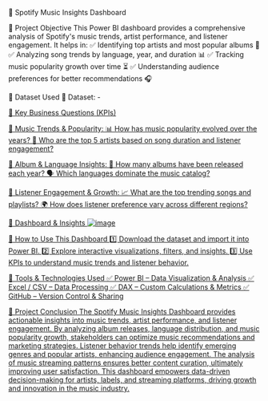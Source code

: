 📌 Spotify Music Insights Dashboard

📌 Project Objective
This Power BI dashboard provides a comprehensive analysis of Spotify's music trends, artist performance, and listener engagement. It helps in:
✅ Identifying top artists and most popular albums 🎵
✅ Analyzing song trends by language, year, and duration 📊
✅ Tracking music popularity growth over time ⏳
✅ Understanding audience preferences for better recommendations 🎧

📌 Dataset Used
📂 Dataset: -<a href="https://github.com/akash3737aks/spotify_dashboard/blob/main/spotify_tracks.csv" >

📌 Key Business Questions (KPIs)

🔹 Music Trends & Popularity:
📊 How has music popularity evolved over the years?
🎤 Who are the top 5 artists based on song duration and listener engagement?

🔹 Album & Language Insights:
📀 How many albums have been released each year?
🗣️ Which languages dominate the music catalog?

🔹 Listener Engagement & Growth:
📈 What are the top trending songs and playlists?
🌍 How does listener preference vary across different regions?

📌 Dashboard & Insights
![image](https://github.com/user-attachments/assets/cb6fa8ed-546f-4473-b45f-91eeac07cefb)

📌 How to Use This Dashboard
1️⃣ Download the dataset and import it into Power BI.
2️⃣ Explore interactive visualizations, filters, and insights.
3️⃣ Use KPIs to understand music trends and listener behavior.

📌 Tools & Technologies Used
✅ Power BI – Data Visualization & Analysis
✅ Excel / CSV – Data Processing
✅ DAX – Custom Calculations & Metrics
✅ GitHub – Version Control & Sharing

📌 Project Conclusion
The Spotify Music Insights Dashboard provides actionable insights into music trends, artist performance, and listener engagement. By analyzing album releases, language distribution, and music popularity growth, stakeholders can optimize music recommendations and marketing strategies. Listener behavior trends help identify emerging genres and popular artists, enhancing audience engagement. The analysis of music streaming patterns ensures better content curation, ultimately improving user satisfaction. This dashboard empowers data-driven decision-making for artists, labels, and streaming platforms, driving growth and innovation in the music industry.

